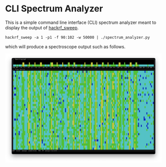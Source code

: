 # CLI Spectrum Analyzer

This is a simple command line interface (CLI) spectrum analyzer meant to display the output of [hackrf_sweep](https://hackrf.readthedocs.io/en/latest/hackrf_tools.html#hackrf-sweep).


```shell
hackrf_sweep -a 1 -p1 -f 90:102 -w 50000 | ./spectrum_analyzer.py
```

which will produce a spectroscope output such as follows.

![alt text](demo.png)

